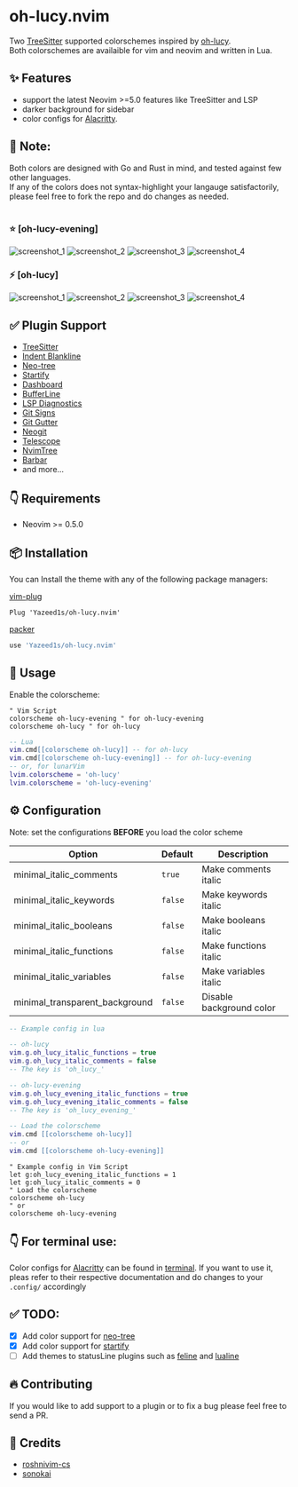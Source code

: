 # oh-lucy.nvim

Two [TreeSitter](https://github.com/nvim-treesitter/nvim-treesitter) supported colorschemes inspired by [oh-lucy](https://github.com/hermitter/oh-lucy-vscode-theme).\
Both colorschemes are availaible for vim and neovim and written in Lua.


## ✨ Features

- support the latest Neovim >=5.0 features like TreeSitter and LSP
- darker background for sidebar
- color configs for [Alacritty](https://github.com/alacritty/alacritty).


## 📌 Note:
Both colors are designed with Go and Rust in mind, and tested against few other languages.\
If any of the colors does not syntax-highlight your langauge satisfactorily, please feel free to fork the repo and do changes as needed.  
#
### ⭐️ [oh-lucy-evening]
   ![screenshot_1](https://github.com/Yazeed1s/oh-lucy.nvim/blob/main/screenshots/oh-lucy-evening--1.png)
   ![screenshot_2](https://github.com/Yazeed1s/oh-lucy.nvim/blob/main/screenshots/oh-lucy-evening--2.png)
   ![screenshot_3](https://github.com/Yazeed1s/oh-lucy.nvim/blob/main/screenshots/oh-lucy-evening--3.png)
   ![screenshot_4](https://github.com/Yazeed1s/oh-lucy.nvim/blob/main/screenshots/oh-lucy-evening--4.png)

### ⚡️ [oh-lucy]
   ![screenshot_1](https://github.com/Yazeed1s/oh-lucy.nvim/blob/main/screenshots/oh-lucy--1.png)
   ![screenshot_2](https://github.com/Yazeed1s/oh-lucy.nvim/blob/main/screenshots/oh-lucy--2.png)
   ![screenshot_3](https://github.com/Yazeed1s/oh-lucy.nvim/blob/main/screenshots/oh-lucy--3.png)
   ![screenshot_4](https://github.com/Yazeed1s/oh-lucy.nvim/blob/main/screenshots/oh-lucy--4.png)


## ✅ Plugin Support

- [TreeSitter](https://github.com/nvim-treesitter/nvim-treesitter)
- [Indent Blankline](https://github.com/lukas-reineke/indent-blankline.nvim)
- [Neo-tree](https://github.com/nvim-neo-tree/neo-tree.nvim)
- [Startify](https://github.com/mhinz/vim-startify)
- [Dashboard](https://github.com/glepnir/dashboard-nvim)
- [BufferLine](https://github.com/akinsho/nvim-bufferline.lua)
- [LSP Diagnostics](https://neovim.io/doc/user/lsp.html)
- [Git Signs](https://github.com/lewis6991/gitsigns.nvim)
- [Git Gutter](https://github.com/airblade/vim-gitgutter)
- [Neogit](https://github.com/TimUntersberger/neogit)
- [Telescope](https://github.com/nvim-telescope/telescope.nvim)
- [NvimTree](https://github.com/kyazdani42/nvim-tree.lua)
- [Barbar](https://github.com/romgrk/barbar.nvim)
- and more...

## 👇 Requirements

- Neovim >= 0.5.0

## 📦 Installation

You can Install the theme with any of the following package managers:

[vim-plug](https://github.com/junegunn/vim-plug)

```vim
Plug 'Yazeed1s/oh-lucy.nvim'
```

[packer](https://github.com/wbthomason/packer.nvim)

```lua
use 'Yazeed1s/oh-lucy.nvim'
```

## 🚀 Usage

Enable the colorscheme:

```vim
" Vim Script
colorscheme oh-lucy-evening " for oh-lucy-evening
colorscheme oh-lucy " for oh-lucy
```

```lua
-- Lua
vim.cmd[[colorscheme oh-lucy]] -- for oh-lucy
vim.cmd[[colorscheme oh-lucy-evening]] -- for oh-lucy-evening
-- or, for lunarVim
lvim.colorscheme = 'oh-lucy'
lvim.colorscheme = 'oh-lucy-evening'
```
## ⚙️ Configuration

Note: set the configurations **BEFORE** you load the color scheme

| Option                     | Default   | Description              |
| -------------------------- | --------- | ------------------------ |
| minimal_italic_comments  | `true`    | Make comments italic     |
| minimal_italic_keywords  | `false`   | Make keywords italic     |
| minimal_italic_booleans  | `false`   | Make booleans italic     |
| minimal_italic_functions | `false`   | Make functions italic    |
| minimal_italic_variables | `false`   | Make variables italic    |
| minimal_transparent_background      | `false`   | Disable background color |


```lua
-- Example config in lua

-- oh-lucy
vim.g.oh_lucy_italic_functions = true
vim.g.oh_lucy_italic_comments = false
-- The key is 'oh_lucy_'

-- oh-lucy-evening
vim.g.oh_lucy_evening_italic_functions = true
vim.g.oh_lucy_evening_italic_comments = false
-- The key is 'oh_lucy_evening_'

-- Load the colorscheme
vim.cmd [[colorscheme oh-lucy]]
-- or 
vim.cmd [[colorscheme oh-lucy-evening]]
```

```vim
" Example config in Vim Script
let g:oh_lucy_evening_italic_functions = 1
let g:oh_lucy_italic_comments = 0
" Load the colorscheme
colorscheme oh-lucy
" or 
colorscheme oh-lucy-evening
```

## 👇 For terminal use:
Color configs for [Alacritty](https://github.com/alacritty/alacritty) can be found in [terminal](terminal). If you want to use it, pleas refer to their respective documentation and do changes to your `.config/` accordingly 

## ✅ TODO: 
- [x] Add color support for [neo-tree](https://github.com/nvim-neo-tree/neo-tree.nvim)
- [x] Add color support for [startify](https://github.com/mhinz/vim-startify)
- [ ] Add themes to statusLine plugins such as [feline](https://github.com/feline-nvim/feline.nvim) and [lualine](https://github.com/nvim-lualine/lualine.nvim)

## 🔥 Contributing

If you would like to add support to a plugin or to fix a bug please feel free to send a PR.

## 💐 Credits
- [roshnivim-cs](https://github.com/Abstract-IDE/Abstract-cs)
- [sonokai](https://github.com/sainnhe/sonokai)
